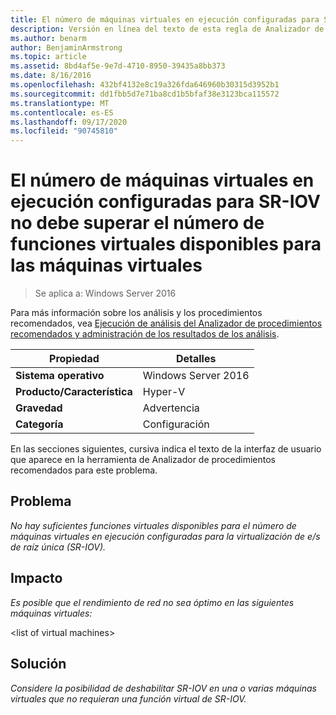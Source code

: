 ```yaml
---
title: El número de máquinas virtuales en ejecución configuradas para SR-IOV no debe superar el número de funciones virtuales disponibles para las máquinas virtuales
description: Versión en línea del texto de esta regla de Analizador de procedimientos recomendados.
ms.author: benarm
author: BenjaminArmstrong
ms.topic: article
ms.assetid: 8bd4af5e-9e7d-4710-8950-39435a8bb373
ms.date: 8/16/2016
ms.openlocfilehash: 432bf4132e8c19a326fda646960b30315d3952b1
ms.sourcegitcommit: dd1fbb5d7e71ba8cd1b5bfaf38e3123bca115572
ms.translationtype: MT
ms.contentlocale: es-ES
ms.lasthandoff: 09/17/2020
ms.locfileid: "90745810"
---
```

# <a name="the-number-of-running-virtual-machines-configured-for-sr-iov-should-not-exceed-the-number-of-virtual-functions-available-to-the-virtual-machines"></a>El número de máquinas virtuales en ejecución configuradas para SR-IOV no debe superar el número de funciones virtuales disponibles para las máquinas virtuales

>Se aplica a: Windows Server 2016

Para más información sobre los análisis y los procedimientos recomendados, vea [Ejecución de análisis del Analizador de procedimientos recomendados y administración de los resultados de los análisis](https://go.microsoft.com/fwlink/p/?LinkID=223177).

|Propiedad|Detalles|
|-|-|
|**Sistema operativo**|Windows Server 2016|
|**Producto/Característica**|Hyper-V|
|**Gravedad**|Advertencia|
|**Categoría**|Configuración|

En las secciones siguientes, cursiva indica el texto de la interfaz de usuario que aparece en la herramienta de Analizador de procedimientos recomendados para este problema.

## <a name="issue"></a>Problema
*No hay suficientes funciones virtuales disponibles para el número de máquinas virtuales en ejecución configuradas para la virtualización de e/s de raíz única (SR-IOV).*

## <a name="impact"></a>Impacto
*Es posible que el rendimiento de red no sea óptimo en las siguientes máquinas virtuales:*

\<list of virtual machines>

## <a name="resolution"></a>Solución
*Considere la posibilidad de deshabilitar SR-IOV en una o varias máquinas virtuales que no requieran una función virtual de SR-IOV.*



